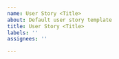 ```yaml
---
name: User Story <Title>
about: Default user story template
title: User Story <Title>
labels: ''
assignees: ''

---
```



